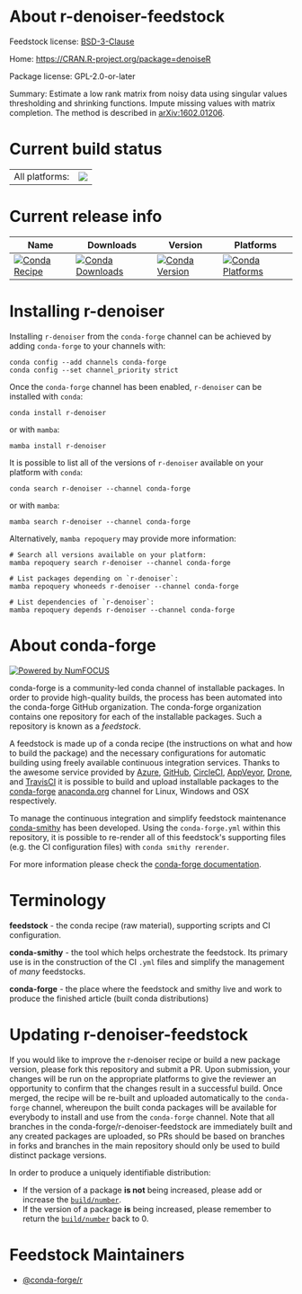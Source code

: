 About r-denoiser-feedstock
==========================

Feedstock license: [BSD-3-Clause](https://github.com/conda-forge/r-denoiser-feedstock/blob/main/LICENSE.txt)

Home: https://CRAN.R-project.org/package=denoiseR

Package license: GPL-2.0-or-later

Summary: Estimate a low rank matrix from noisy data using singular values thresholding and shrinking functions. Impute missing values with matrix completion. The method is described in <arXiv:1602.01206>.

Current build status
====================


<table><tr><td>All platforms:</td>
    <td>
      <a href="https://dev.azure.com/conda-forge/feedstock-builds/_build/latest?definitionId=9891&branchName=main">
        <img src="https://dev.azure.com/conda-forge/feedstock-builds/_apis/build/status/r-denoiser-feedstock?branchName=main">
      </a>
    </td>
  </tr>
</table>

Current release info
====================

| Name | Downloads | Version | Platforms |
| --- | --- | --- | --- |
| [![Conda Recipe](https://img.shields.io/badge/recipe-r--denoiser-green.svg)](https://anaconda.org/conda-forge/r-denoiser) | [![Conda Downloads](https://img.shields.io/conda/dn/conda-forge/r-denoiser.svg)](https://anaconda.org/conda-forge/r-denoiser) | [![Conda Version](https://img.shields.io/conda/vn/conda-forge/r-denoiser.svg)](https://anaconda.org/conda-forge/r-denoiser) | [![Conda Platforms](https://img.shields.io/conda/pn/conda-forge/r-denoiser.svg)](https://anaconda.org/conda-forge/r-denoiser) |

Installing r-denoiser
=====================

Installing `r-denoiser` from the `conda-forge` channel can be achieved by adding `conda-forge` to your channels with:

```
conda config --add channels conda-forge
conda config --set channel_priority strict
```

Once the `conda-forge` channel has been enabled, `r-denoiser` can be installed with `conda`:

```
conda install r-denoiser
```

or with `mamba`:

```
mamba install r-denoiser
```

It is possible to list all of the versions of `r-denoiser` available on your platform with `conda`:

```
conda search r-denoiser --channel conda-forge
```

or with `mamba`:

```
mamba search r-denoiser --channel conda-forge
```

Alternatively, `mamba repoquery` may provide more information:

```
# Search all versions available on your platform:
mamba repoquery search r-denoiser --channel conda-forge

# List packages depending on `r-denoiser`:
mamba repoquery whoneeds r-denoiser --channel conda-forge

# List dependencies of `r-denoiser`:
mamba repoquery depends r-denoiser --channel conda-forge
```


About conda-forge
=================

[![Powered by
NumFOCUS](https://img.shields.io/badge/powered%20by-NumFOCUS-orange.svg?style=flat&colorA=E1523D&colorB=007D8A)](https://numfocus.org)

conda-forge is a community-led conda channel of installable packages.
In order to provide high-quality builds, the process has been automated into the
conda-forge GitHub organization. The conda-forge organization contains one repository
for each of the installable packages. Such a repository is known as a *feedstock*.

A feedstock is made up of a conda recipe (the instructions on what and how to build
the package) and the necessary configurations for automatic building using freely
available continuous integration services. Thanks to the awesome service provided by
[Azure](https://azure.microsoft.com/en-us/services/devops/), [GitHub](https://github.com/),
[CircleCI](https://circleci.com/), [AppVeyor](https://www.appveyor.com/),
[Drone](https://cloud.drone.io/welcome), and [TravisCI](https://travis-ci.com/)
it is possible to build and upload installable packages to the
[conda-forge](https://anaconda.org/conda-forge) [anaconda.org](https://anaconda.org/)
channel for Linux, Windows and OSX respectively.

To manage the continuous integration and simplify feedstock maintenance
[conda-smithy](https://github.com/conda-forge/conda-smithy) has been developed.
Using the ``conda-forge.yml`` within this repository, it is possible to re-render all of
this feedstock's supporting files (e.g. the CI configuration files) with ``conda smithy rerender``.

For more information please check the [conda-forge documentation](https://conda-forge.org/docs/).

Terminology
===========

**feedstock** - the conda recipe (raw material), supporting scripts and CI configuration.

**conda-smithy** - the tool which helps orchestrate the feedstock.
                   Its primary use is in the construction of the CI ``.yml`` files
                   and simplify the management of *many* feedstocks.

**conda-forge** - the place where the feedstock and smithy live and work to
                  produce the finished article (built conda distributions)


Updating r-denoiser-feedstock
=============================

If you would like to improve the r-denoiser recipe or build a new
package version, please fork this repository and submit a PR. Upon submission,
your changes will be run on the appropriate platforms to give the reviewer an
opportunity to confirm that the changes result in a successful build. Once
merged, the recipe will be re-built and uploaded automatically to the
`conda-forge` channel, whereupon the built conda packages will be available for
everybody to install and use from the `conda-forge` channel.
Note that all branches in the conda-forge/r-denoiser-feedstock are
immediately built and any created packages are uploaded, so PRs should be based
on branches in forks and branches in the main repository should only be used to
build distinct package versions.

In order to produce a uniquely identifiable distribution:
 * If the version of a package **is not** being increased, please add or increase
   the [``build/number``](https://docs.conda.io/projects/conda-build/en/latest/resources/define-metadata.html#build-number-and-string).
 * If the version of a package **is** being increased, please remember to return
   the [``build/number``](https://docs.conda.io/projects/conda-build/en/latest/resources/define-metadata.html#build-number-and-string)
   back to 0.

Feedstock Maintainers
=====================

* [@conda-forge/r](https://github.com/orgs/conda-forge/teams/r/)

